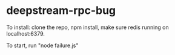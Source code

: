 # deepstream-rpc-bug

To install: clone the repo, npm install, make sure redis running on localhost:6379.

To start, run "node failure.js"
